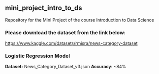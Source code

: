 ## mini_project_intro_to_ds
Repository for the Mini Project of the course Introduction to Data Science

### Please download the dataset from the link below: 

https://www.kaggle.com/datasets/rmisra/news-category-dataset

### Logistic Regression Model 
**Dataset:** News_Category_Dataset_v3.json
**Accuracy**: ~84%

